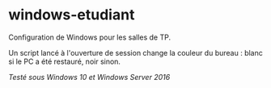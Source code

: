 # windows-etudiant
Configuration de Windows pour les salles de TP.

Un script lancé à l'ouverture de session change la couleur du bureau : blanc si le PC a été restauré, noir sinon. 

*Testé sous Windows 10 et Windows Server 2016*
